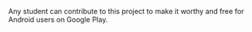 Any student can contribute to this project to make it worthy and free for Android users on Google Play.
